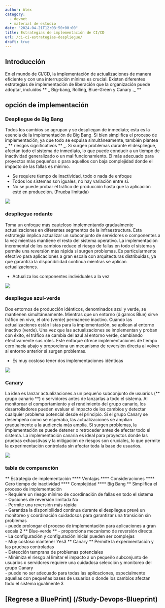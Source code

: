 ```yaml
---
author: Alex
category:
  - devnet
  - material de estudio
date: "2024-04-21T12:03:50+00:00"
title: Estrategias de implementación de CI/CD
url: /ci-ci-estrategias-despliegue/
draft: true
---
```

## Introducción

En el mundo de CI/CD, la implementación de actualizaciones de manera eficiente y con una interrupción mínima es crucial. Existen diferentes estrategias de implementación de liberación que la organización puede adoptar, incluidos ** _ Big-bang, Rolling, Blue-Green y Canary ._ **

## opción de implementación

### Despliegue de Big Bang

Todos los cambios se agrupan y se despliegan de inmediato; esta es la esencia de la implementación de Big Bang. Si bien simplifica el proceso de implementación, ya que todo se expulsa simultáneamente, también plantea _ ** riesgos significativos ** _. Si surgen problemas durante el despliegue, afectan todo el sistema de inmediato, lo que puede conducir a un tiempo de inactividad generalizado o un mal funcionamiento. El más adecuado para proyectos más pequeños o para aquellos con baja complejidad donde el impacto de las fallas es mínimo.

- Se requiere tiempo de inactividad, todo o nada de enfoque
- Todos los sistemas son iguales, no hay variación entre sí.
- No se puede probar el tráfico de producción hasta que la aplicación esté en producción. (Prueba limitada)

![](/wp-content/uploads/2024/04/bigbang-1.png)

### despliegue rodante

Toma un enfoque más cauteloso implementando gradualmente actualizaciones en diferentes segmentos de la infraestructura. Esta estrategia implica actualizar un subconjunto de servidores o componentes a la vez mientras mantiene el resto del sistema operativo. La implementación incremental de los cambios reduce el riesgo de fallas en todo el sistema y permite una reversión más rápida si surgen problemas. Es particularmente efectivo para aplicaciones a gran escala con arquitecturas distribuidas, ya que garantiza la disponibilidad continua mientras se aplican actualizaciones.

- Actualiza los componentes individuales a la vez

![](/wp-content/uploads/2024/04/rolling.png)

### despliegue azul-verde

Dos entornos de producción idénticos, denominados azul y verde, se mantienen simultáneamente. Mientras que un entorno (digamos Blue) sirve tráfico en vivo, el otro (verde) permanece inactivo. Cuando las actualizaciones están listas para la implementación, se aplican al entorno inactivo (verde). Una vez que las actualizaciones se implementan y proban con éxito, el tráfico se cambia del azul al entorno verde, cambiando efectivamente sus roles. Este enfoque ofrece implementaciones de tiempo cero hacia abajo y proporciona un mecanismo de reversión directa al volver al entorno anterior si surgen problemas.

- Es muy costoso tener dos implementaciones idénticas

![](/wp-content/uploads/2024/04/bluegreen.png)

### Canary

La idea es lanzar actualizaciones a un pequeño subconjunto de usuarios (** grupo canario **) o servidores antes de lanzarlas a todo el sistema. Al monitorear el comportamiento y el rendimiento del grupo canario, los desarrolladores pueden evaluar el impacto de los cambios y detectar cualquier problema potencial desde el principio. Si el grupo Canary se desempeña como se esperaba, las actualizaciones se amplían gradualmente a la audiencia más amplia. Si surgen problemas, la implementación se puede detener o retroceder antes de afectar todo el sistema. La implementación canaria es ideal para proyectos donde las pruebas exhaustivas y la mitigación de riesgos son cruciales, lo que permite la experimentación controlada sin afectar toda la base de usuarios.

![](/wp-content/uploads/2024/04/canary.png)

### tabla de comparación

** Estrategia de implementación **** Ventajas **** Consideraciones **** Cero tiempo de inactividad **** Complejidad **** Big Bang ** Simplifica el proceso de implementación  
\- Requiere un riesgo mínimo de coordinación de fallas en todo el sistema  
\- Opciones de reversión limitada No  
\- Permite una reversión más rápida  
\- Garantiza la disponibilidad continua durante el despliegue prevé un monitoreo y coordinación cuidadosos para garantizar una transición sin problemas  
\- puede prolongar el proceso de implementación para aplicaciones a gran escala 2 ** Blue-verde ** \- proporciona mecanismo de reversión directa.  
\- La configuración y configuración inicial pueden ser complejas  
\- Muy costoso mantener Yes3 ** Canary ** Permite la experimentación y las pruebas controladas  
\- Detección temprana de problemas potenciales  
\- Minimiza el riesgo al limitar el impacto a un pequeño subconjunto de usuarios o servidores requiere una cuidadosa selección y monitoreo del grupo Canary  
\- puede no ser adecuado para todas las aplicaciones, especialmente aquellas con pequeñas bases de usuarios o donde los cambios afectan todo el sistema igualmente 3

## [Regrese a BluePrint] (/Study-Devops-Blueprint)